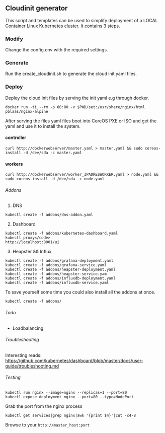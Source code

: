 ## Cloudinit generator
This script and templates can be used to simplify deployment of a LOCAL Container Linux Kubernetes cluster. It contains 3 steps.

### Modify
Change the config.env with the required settings.

### Generate
Run the create_cloudinit.sh to generate the cloud init yaml files.

### Deploy
Deploy the cloud init files by serving the init yaml e.g through docker.

```
docker run -ti --rm -p 80:80 -v $PWD/set:/usr/share/nginx/html pblaas/nginx-alpine
```

After serving the files yaml files boot into CoreOS PXE or ISO and get the yaml and use it to install the system.

#### controller
```
curl http://dockerwebserver/master.yaml > master.yaml && sudo coreos-install -d /dev/sda -c master.yaml
```
#### workers
```
curl http://dockerwebserver/worker_IPADRESWORKER.yaml > node.yaml && sudo coreos-install -d /dev/sda -c node.yaml
```

###### Addons
1. DNS
```
kubectl create -f addons/dns-addon.yaml
```
2. Dashboard
```
kubectl create -f addons/kubernetes-dashboard.yaml
kubectl proxy</code>
http://localhost:8001/ui
```
3. Heapster && Influx
  ```
  kubectl create -f addons/grafana-deployment.yaml
  kubectl create -f addons/grafana-service.yaml
  kubectl create -f addons/heapster-deployment.yaml
  kubectl create -f addons/heapster-service.yam
  kubectl create -f addons/influxdb-deployment.yaml
  kubectl create -f addons/influxdb-service.yaml
  ```

To save yourself some time you could also install all the addons at once.
```
kubectl create -f addons/
```

###### Todo
<ul>
<li>Loadbalancing</li>
</ul>


###### Troubleshooting
Interesting reads:
https://github.com/kubernetes/dashboard/blob/master/docs/user-guide/troubleshooting.md

###### Testing

```
kubectl run nginx --image=nginx --replicas=1 --port=80
kubectl expose deployment nginx --port=80 --type=NodePort
```

Grab the port from the nginx process<br>
```
kubectl get services|grep nginx|awk '{print $4}'|cut -c4-8
```
Browse to your <code>http://master_host:port</code>
